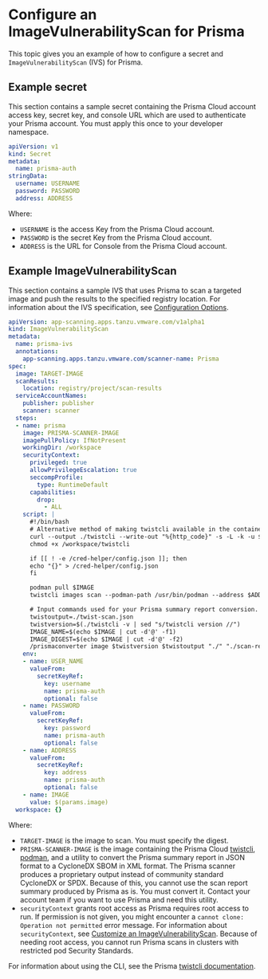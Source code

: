 # Configure an ImageVulnerabilityScan for Prisma

This topic gives you an example of how to configure a secret and `ImageVulnerabilityScan` (IVS) for
Prisma.

## <a id="secret-example"></a> Example secret

This section contains a sample secret containing the Prisma Cloud account access key, secret key,
and console URL which are used to authenticate your Prisma account. You must apply this once to your
developer namespace.

```yaml
apiVersion: v1
kind: Secret
metadata:
  name: prisma-auth
stringData:
  username: USERNAME
  password: PASSWORD
  address: ADDRESS
```

Where:

- `USERNAME` is the access Key from the Prisma Cloud account.
- `PASSWORD` is the secret Key from the Prisma Cloud account.
- `ADDRESS` is the URL for Console from the Prisma Cloud account.

## <a id="example"></a> Example ImageVulnerabilityScan

This section contains a sample IVS that uses Prisma to scan a targeted image and push the results to
the specified registry location. For information about the IVS specification, see
[Configuration Options](ivs-create-your-own.hbs.md#img-vuln-config-options).

```yaml
apiVersion: app-scanning.apps.tanzu.vmware.com/v1alpha1
kind: ImageVulnerabilityScan
metadata:
  name: prisma-ivs
  annotations:
    app-scanning.apps.tanzu.vmware.com/scanner-name: Prisma
spec:
  image: TARGET-IMAGE
  scanResults:
    location: registry/project/scan-results
  serviceAccountNames:
    publisher: publisher
    scanner: scanner
  steps:
  - name: prisma
    image: PRISMA-SCANNER-IMAGE
    imagePullPolicy: IfNotPresent
    workingDir: /workspace
    securityContext:
      privileged: true
      allowPrivilegeEscalation: true
      seccompProfile:
        type: RuntimeDefault
      capabilities:
        drop:
          - ALL
    script: |
      #!/bin/bash
      # Alternative method of making twistcli available in the container
      curl --output ./twistcli --write-out "%{http_code}" -s -L -k -u $USER_NAME:$PASSWORD $ADDRESS/api/v1/util/twistcli
      chmod +x /workspace/twistcli

      if [[ ! -e /cred-helper/config.json ]]; then
      echo "{}" > /cred-helper/config.json
      fi

      podman pull $IMAGE
      twistcli images scan --podman-path /usr/bin/podman --address $ADDRESS --user $USER_NAME --password $PASSWORD $IMAGE --output-file ./twist-scan.json --containerized

      # Input commands used for your Prisma summary report conversion. See below for more detail.
      twistoutput=./twist-scan.json
      twistversion=$(./twistcli -v | sed "s/twistcli version //")
      IMAGE_NAME=$(echo $IMAGE | cut -d'@' -f1)
      IMAGE_DIGEST=$(echo $IMAGE | cut -d'@' -f2)
      /prismaconverter image $twistversion $twistoutput "./" "./scan-results/twist-scan-cdx.json" $IMAGE_NAME $IMAGE_DIGEST
    env:
    - name: USER_NAME
      valueFrom:
        secretKeyRef:
          key: username
          name: prisma-auth
          optional: false
    - name: PASSWORD
      valueFrom:
        secretKeyRef:
          key: password
          name: prisma-auth
          optional: false
    - name: ADDRESS
      valueFrom:
        secretKeyRef:
          key: address
          name: prisma-auth
          optional: false
    - name: IMAGE
      value: $(params.image)
  workspace: {}
```

Where:

- `TARGET-IMAGE` is the image to scan. You must specify the digest.
- `PRISMA-SCANNER-IMAGE` is the image containing the Prisma Cloud
  [twistcli](https://docs.paloaltonetworks.com/prisma/prisma-cloud/prisma-cloud-admin-compute/tools/twistcli),
  [podman](https://podman.io/docs/installation), and a utility to convert the Prisma summary report
  in JSON format to a CycloneDX SBOM in XML format. The Prisma scanner produces a proprietary output
  instead of community standard CycloneDX or SPDX. Because of this, you cannot use the scan report
  summary produced by Prisma as is. You must convert it. Contact your account team if you want to
  use Prisma and need this utility.
- `securityContext` grants root access as Prisma requires root access to run. If permission is not
  given, you might encounter a `cannot clone: Operation not permitted` error message. For
  information about `securityContext`, see
  [Customize an ImageVulnerabilityScan](ivs-create-your-own.hbs.md#customize-an-imagevulnerabilityscan).
  Because of needing root access, you cannot run Prisma scans in clusters with restricted pod Security
  Standards.

For information about using the CLI, see the Prisma
[twistcli documentation](https://docs.paloaltonetworks.com/prisma/prisma-cloud/prisma-cloud-admin-compute/tools/twistcli_scan_images).
